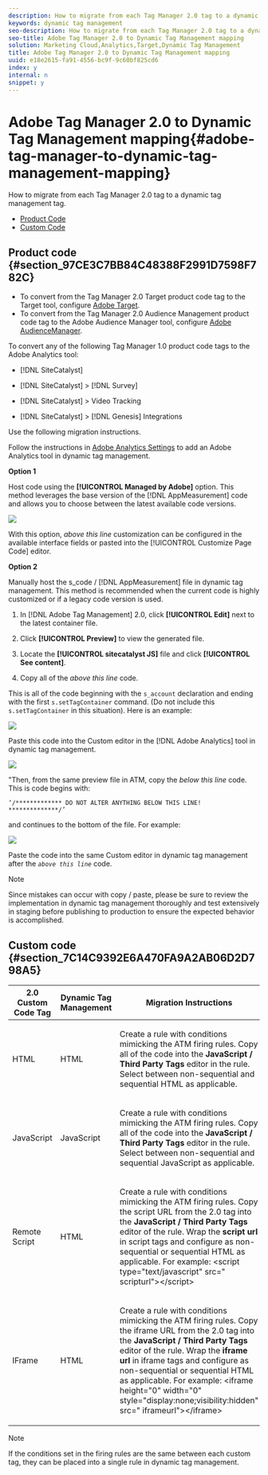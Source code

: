 ```yaml
---
description: How to migrate from each Tag Manager 2.0 tag to a dynamic tag management tag.
keywords: dynamic tag management
seo-description: How to migrate from each Tag Manager 2.0 tag to a dynamic tag management tag.
seo-title: Adobe Tag Manager 2.0 to Dynamic Tag Management mapping
solution: Marketing Cloud,Analytics,Target,Dynamic Tag Management
title: Adobe Tag Manager 2.0 to Dynamic Tag Management mapping
uuid: e18e2615-fa91-4556-bc9f-9c60bf825cd6
index: y
internal: n
snippet: y
---
```


# Adobe Tag Manager 2.0 to Dynamic Tag Management mapping{#adobe-tag-manager-to-dynamic-tag-management-mapping}

How to migrate from each Tag Manager 2.0 tag to a dynamic tag management tag.

* [Product Code](../migration-to-and-from-dtm/atm2-migrate-map.md#section_97CE3C7BB84C48388F2991D7598F782C) 
* [Custom Code](../migration-to-and-from-dtm/atm2-migrate-map.md#section_7C14C9392E6A470FA9A2AB06D2D798A5)

## Product code {#section_97CE3C7BB84C48388F2991D7598F782C}

* To convert from the Tag Manager 2.0 Target product code tag to the Target tool, configure [Adobe Target](../tools-reference/target.md#concept_90D4021A9B6E409D8101FA1AFADE1215). 
* To convert from the Tag Manager 2.0 Audience Management product code tag to the Adobe Audience Manager tool, configure [Adobe AudienceManager](../tools-reference/audiencemgmt.md#concept_F9887945039A473A9B2C6B16CBA5D822).

To convert any of the following Tag Manager 1.0 product code tags to the Adobe Analytics tool:

* [!DNL SiteCatalyst] 
* [!DNL SiteCatalyst] > [!DNL Survey] 

* [!DNL SiteCatalyst] > Video Tracking 
* [!DNL SiteCatalyst] > [!DNL Genesis] Integrations

Use the following migration instructions.

Follow the instructions in [Adobe Analytics Settings](../tools-reference/analytics-dtm.md#concept_FBA6679A0B79490F8296437F11E5E4F8) to add an Adobe Analytics tool in dynamic tag management.

**Option 1**

Host code using the **[!UICONTROL Managed by Adobe]** option. This method leverages the base version of the [!DNL AppMeasurement] code and allows you to choose between the latest available code versions.

![](assets/library_mgmt_atm1.png)

With this option, *above this line* customization can be configured in the available interface fields or pasted into the [!UICONTROL Customize Page Code] editor.

**Option 2**

Manually host the s_code / [!DNL AppMeasurement] file in dynamic tag management. This method is recommended when the current code is highly customized or if a legacy code version is used.

1. In [!DNL Adobe Tag Management] 2.0, click **[!UICONTROL Edit]** next to the latest container file. 

1. Click **[!UICONTROL Preview]** to view the generated file. 
1. Locate the **[!UICONTROL sitecatalyst JS]** file and click **[!UICONTROL See content]**. 

1. Copy all of the *above this line* code.

This is all of the code beginning with the `s_account` declaration and ending with the first `s.setTagContainer` command. (Do not include this `s.setTagContainer` in this situation). Here is an example:

![](assets/prev_generated_code.png)

Paste this code into the Custom editor in the [!DNL Adobe Analytics] tool in dynamic tag management.

![](assets/library_mgmt_custom.png)

"Then, from the same preview file in ATM, copy the *below this line* code. This is code begins with:

```
‘/************* DO NOT ALTER ANYTHING BELOW THIS LINE! **************/’
```

and continues to the bottom of the file. For example:

![](assets/prev_generated_code4.png)

Paste the code into the same Custom editor in dynamic tag management after the *`above this line`* code.

>[!NOTE]
>
>Since mistakes can occur with copy / paste, please be sure to review the implementation in dynamic tag management thoroughly and test extensively in staging before publishing to production to ensure the expected behavior is accomplished.

## Custom code {#section_7C14C9392E6A470FA9A2AB06D2D798A5}

<table id="table_EAF79577BEE441E7AB27301BB7B05A80"> 
 <thead> 
  <tr> 
   <th colname="col1" class="entry"> 2.0 Custom Code Tag </th> 
   <th colname="col2" class="entry"> Dynamic Tag Management </th> 
   <th colname="col3" class="entry"> Migration Instructions </th> 
  </tr> 
 </thead>
 <tbody> 
  <tr> 
   <td colname="col1"> <p>HTML </p> </td> 
   <td colname="col2"> <p>HTML </p> </td> 
   <td colname="col3"> <p> Create a rule with conditions mimicking the ATM firing rules. Copy all of the code into the <b>JavaScript / Third Party Tags</b> editor in the rule. Select between non-sequential and sequential HTML as applicable. </p> </td> 
  </tr> 
  <tr> 
   <td colname="col1"> <p>JavaScript </p> </td> 
   <td colname="col2"> <p>JavaScript </p> </td> 
   <td colname="col3"> <p> Create a rule with conditions mimicking the ATM firing rules. Copy all of the code into the <b>JavaScript / Third Party Tags</b> editor in the rule. Select between non-sequential and sequential JavaScript as applicable. </p> </td> 
  </tr> 
  <tr> 
   <td colname="col1"> <p>Remote Script </p> </td> 
   <td colname="col2"> <p>HTML </p> </td> 
   <td colname="col3"> <p> Create a rule with conditions mimicking the ATM firing rules. Copy the script URL from the 2.0 tag into the <b>JavaScript / Third Party Tags</b> editor of the rule. Wrap the <b>script url</b> in script tags and configure as non-sequential or sequential HTML as applicable. For example: <span class="codeph"> &lt;script type="text/javascript" src=" scripturl"&gt;&lt;/script&gt; </span> </p> </td> 
  </tr> 
  <tr> 
   <td colname="col1"> <p>IFrame </p> </td> 
   <td colname="col2"> <p>HTML </p> </td> 
   <td colname="col3"> <p> Create a rule with conditions mimicking the ATM firing rules. Copy the iframe URL from the 2.0 tag into the <b>JavaScript / Third Party Tags</b> editor of the rule. Wrap the <b>iframe url</b> in iframe tags and configure as non-sequential or sequential HTML as applicable. For example: <span class="codeph"> &lt;iframe height="0" width="0" style="display:none;visibility:hidden" src=" iframeurl"&gt;&lt;/iframe&gt; </span> </p> </td> 
  </tr> 
 </tbody> 
</table>

>[!NOTE]
>
>If the conditions set in the firing rules are the same between each custom tag, they can be placed into a single rule in dynamic tag management.

